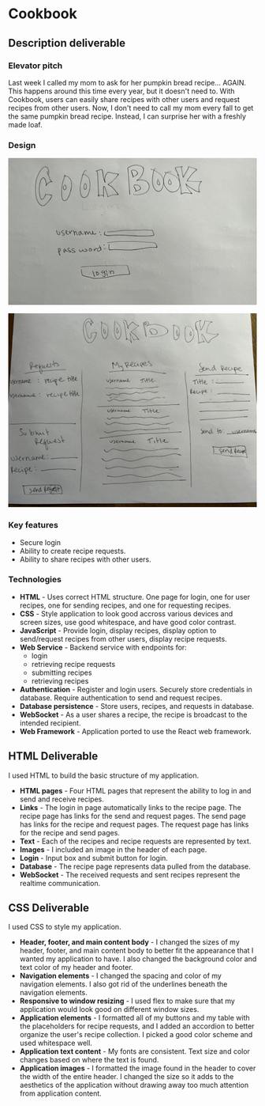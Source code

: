 # Cookbook
## Description deliverable
### Elevator pitch
Last week I called my mom to ask for her pumpkin bread recipe... AGAIN. This happens around this time every year, but it doesn't need to. With Cookbook, users can easily share recipes with other users and request recipes from other users. Now, I don't need to call my mom every fall to get the same pumpkin bread recipe. Instead, I can surprise her with a freshly made loaf.
### Design
![User login page for the Cookbook application.](Cookbook_login.jpg)



![User homepage for the Cookbook application.](Cookbook.jpg)


### Key features
- Secure login
- Ability to create recipe requests.
- Ability to share recipes with other users.
### Technologies
- **HTML** - Uses correct HTML structure. One page for login, one for user recipes, one for sending recipes, and one for requesting recipes.
- **CSS** - Style application to look good accross various devices and screen sizes, use good whitespace, and have good color contrast.
- **JavaScript** - Provide login, display recipes, display option to send/request recipes from other users, display recipe requests. 
- **Web Service** - Backend service with endpoints for:
   - login
   - retrieving recipe requests
   - submitting recipes
   - retrieving recipes
- **Authentication** - Register and login users. Securely store credentials in database. Require authentication to send and request recipes.
- **Database persistence** - Store users, recipes, and requests in database.
- **WebSocket** - As a user shares a recipe, the recipe is broadcast to the intended recipient.
- **Web Framework** - Application ported to use the React web framework.

## HTML Deliverable

I used HTML to build the basic structure of my application.

- **HTML pages** - Four HTML pages that represent the ability to log in and send and receive recipes.
- **Links** - The login in page automatically links to the recipe page. The recipe page has links for the send and request pages. The send page has links for the recipe and request pages. The request page has links for the recipe and send pages.
- **Text** - Each of the recipes and recipe requests are represented by text.
- **Images** - I included an image in the header of each page.
- **Login** - Input box and submit button for login.
- **Database** - The recipe page represents data pulled from the database.
- **WebSocket** - The received requests and sent recipes represent the realtime communication.

## CSS Deliverable
I used CSS to style my application.
- **Header, footer, and main content body** - I changed the sizes of my header, footer, and main content body to better fit the appearance that I wanted my application to have. I also changed the background color and text color of my header and footer.
- **Navigation elements** - I changed the spacing and color of my navigation elements. I also got rid of the underlines beneath the navigation elements.
- **Responsive to window resizing** - I used flex to make sure that my application would look good on different window sizes.
- **Application elements** - I formatted all of my buttons and my table with the placeholders for recipe requests, and I added an accordion to better organize the user's recipe collection. I picked a good color scheme and used whitespace well.
- **Application text content** - My fonts are consistent. Text size and color changes based on where the text is found.
- **Application images** - I formatted the image found in the header to cover the width of the entire header. I changed the size so it adds to the aesthetics of the application without drawing away too much attention from application content.
